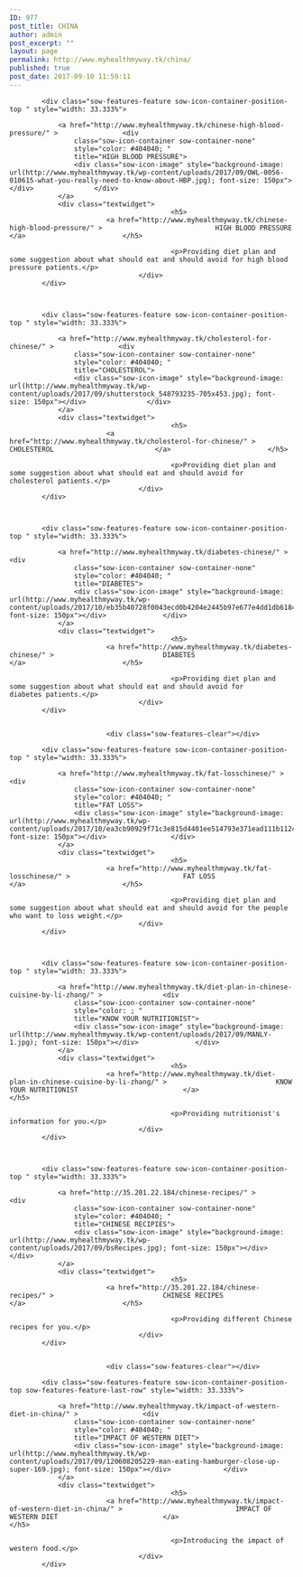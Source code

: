 ```yaml
---
ID: 977
post_title: CHINA
author: admin
post_excerpt: ""
layout: page
permalink: http://www.myhealthmyway.tk/china/
published: true
post_date: 2017-09-10 11:59:11
---
```

<div id="pl-977"  class="panel-layout" ><div id="pg-977-0"  class="panel-grid panel-no-style" ><div id="pgc-977-0-0"  class="panel-grid-cell"  data-weight="1" ><div id="panel-977-0-0-0" class="so-panel widget widget_sow-features panel-first-child panel-last-child" data-index="0" data-style="{&quot;background_image_attachment&quot;:false,&quot;background_display&quot;:&quot;tile&quot;}" ><div class="so-widget-sow-features so-widget-sow-features-default-623d8355e1be">
<div class="sow-features-list sow-features-responsive">

			
			
			<div class="sow-features-feature sow-icon-container-position-top " style="width: 33.333%">

				<a href="http://www.myhealthmyway.tk/chinese-high-blood-pressure/" >				<div
					class="sow-icon-container sow-container-none"
                    style="color: #404040; "
					title="HIGH BLOOD PRESSURE">
					<div class="sow-icon-image" style="background-image: url(http://www.myhealthmyway.tk/wp-content/uploads/2017/09/OWL-0056-010615-what-you-really-need-to-know-about-HBP.jpg); font-size: 150px"></div>				</div>
				</a>
				<div class="textwidget">
											<h5>
							<a href="http://www.myhealthmyway.tk/chinese-high-blood-pressure/" >							HIGH BLOOD PRESSURE							</a>						</h5>
					
											<p>Providing diet plan and some suggestion about what should eat and should avoid for high blood pressure patients.</p>					
									</div>
			</div>

		
			
			<div class="sow-features-feature sow-icon-container-position-top " style="width: 33.333%">

				<a href="http://www.myhealthmyway.tk/cholesterol-for-chinese/" >				<div
					class="sow-icon-container sow-container-none"
                    style="color: #404040; "
					title="CHOLESTEROL">
					<div class="sow-icon-image" style="background-image: url(http://www.myhealthmyway.tk/wp-content/uploads/2017/09/shutterstock_548793235-705x453.jpg); font-size: 150px"></div>				</div>
				</a>
				<div class="textwidget">
											<h5>
							<a href="http://www.myhealthmyway.tk/cholesterol-for-chinese/" >							CHOLESTEROL							</a>						</h5>
					
											<p>Providing diet plan and some suggestion about what should eat and should avoid for cholesterol patients.</p>					
									</div>
			</div>

		
			
			<div class="sow-features-feature sow-icon-container-position-top " style="width: 33.333%">

				<a href="http://www.myhealthmyway.tk/diabetes-chinese/" >				<div
					class="sow-icon-container sow-container-none"
                    style="color: #404040; "
					title="DIABETES">
					<div class="sow-icon-image" style="background-image: url(http://www.myhealthmyway.tk/wp-content/uploads/2017/10/eb35b40728f0043ecd0b4204e2445b97e677e4dd1db618479d_1920.png); font-size: 150px"></div>				</div>
				</a>
				<div class="textwidget">
											<h5>
							<a href="http://www.myhealthmyway.tk/diabetes-chinese/" >							DIABETES							</a>						</h5>
					
											<p>Providing diet plan and some suggestion about what should eat and should avoid for diabetes patients.</p>					
									</div>
			</div>

		
							<div class="sow-features-clear"></div>
			
			<div class="sow-features-feature sow-icon-container-position-top " style="width: 33.333%">

				<a href="http://www.myhealthmyway.tk/fat-losschinese/" >				<div
					class="sow-icon-container sow-container-none"
                    style="color: #404040; "
					title="FAT LOSS">
					<div class="sow-icon-image" style="background-image: url(http://www.myhealthmyway.tk/wp-content/uploads/2017/10/ea3cb90929f71c3e815d4401ee514793e371ead111b11240_1920.jpg); font-size: 150px"></div>				</div>
				</a>
				<div class="textwidget">
											<h5>
							<a href="http://www.myhealthmyway.tk/fat-losschinese/" >							FAT LOSS							</a>						</h5>
					
											<p>Providing diet plan and some suggestion about what should eat and should avoid for the people who want to loss weight.</p>					
									</div>
			</div>

		
			
			<div class="sow-features-feature sow-icon-container-position-top " style="width: 33.333%">

				<a href="http://www.myhealthmyway.tk/diet-plan-in-chinese-cuisine-by-li-zhang/" >				<div
					class="sow-icon-container sow-container-none"
                    style="color: ; "
					title="KNOW YOUR NUTRITIONIST">
					<div class="sow-icon-image" style="background-image: url(http://www.myhealthmyway.tk/wp-content/uploads/2017/09/MANLY-1.jpg); font-size: 150px"></div>				</div>
				</a>
				<div class="textwidget">
											<h5>
							<a href="http://www.myhealthmyway.tk/diet-plan-in-chinese-cuisine-by-li-zhang/" >							KNOW YOUR NUTRITIONIST							</a>						</h5>
					
											<p>Providing nutritionist's information for you.</p>					
									</div>
			</div>

		
			
			<div class="sow-features-feature sow-icon-container-position-top " style="width: 33.333%">

				<a href="http://35.201.22.184/chinese-recipes/" >				<div
					class="sow-icon-container sow-container-none"
                    style="color: #404040; "
					title="CHINESE RECIPIES">
					<div class="sow-icon-image" style="background-image: url(http://www.myhealthmyway.tk/wp-content/uploads/2017/09/bsRecipes.jpg); font-size: 150px"></div>				</div>
				</a>
				<div class="textwidget">
											<h5>
							<a href="http://35.201.22.184/chinese-recipes/" >							CHINESE RECIPES							</a>						</h5>
					
											<p>Providing different Chinese recipes for you.</p>					
									</div>
			</div>

		
							<div class="sow-features-clear"></div>
			
			<div class="sow-features-feature sow-icon-container-position-top sow-features-feature-last-row" style="width: 33.333%">

				<a href="http://www.myhealthmyway.tk/impact-of-western-diet-in-china/" >				<div
					class="sow-icon-container sow-container-none"
                    style="color: #404040; "
					title="IMPACT OF WESTERN DIET">
					<div class="sow-icon-image" style="background-image: url(http://www.myhealthmyway.tk/wp-content/uploads/2017/09/120608205229-man-eating-hamburger-close-up-super-169.jpg); font-size: 150px"></div>				</div>
				</a>
				<div class="textwidget">
											<h5>
							<a href="http://www.myhealthmyway.tk/impact-of-western-diet-in-china/" >							IMPACT OF WESTERN DIET							</a>						</h5>
					
											<p>Introducing the impact of western food.</p>					
									</div>
			</div>

			
</div>
</div></div></div></div></div>
